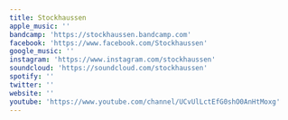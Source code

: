 ```yaml
---
title: Stockhaussen
apple_music: ''
bandcamp: 'https://stockhaussen.bandcamp.com'
facebook: 'https://www.facebook.com/Stockhaussen'
google_music: ''
instagram: 'https://www.instagram.com/stockhaussen'
soundcloud: 'https://soundcloud.com/stockhaussen'
spotify: ''
twitter: ''
website: ''
youtube: 'https://www.youtube.com/channel/UCvUlLctEfG0shO0AnHtMoxg'
---
```

